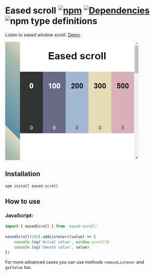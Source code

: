 # Eased scroll [![npm](https://img.shields.io/npm/v/eased-scroll.svg)](https://www.npmjs.com/package/eased-scroll) [![Dependencies](https://img.shields.io/david/FilipChalupa/eased-scroll.svg)](https://www.npmjs.com/package/eased-scroll?activeTab=dependencies) ![npm type definitions](https://img.shields.io/npm/types/eased-scroll.svg)

Listen to eased window scroll. [Demo](https://filipchalupa.cz/eased-scroll/demo.html).

![UI example](https://raw.githubusercontent.com/FilipChalupa/eased-scroll/main/screencast.gif)

## Installation

```bash
npm install eased-scroll
```

## How to use

### JavaScript:

```javascript
import { easedScroll } from 'eased-scroll'

easedScroll(200).addListener((value) => {
	console.log('Actual value', window.scrollY)
	console.log('Smooth value', value)
})
```

For more advanced cases you can use methods `removeListener` and `getValue` too.
